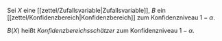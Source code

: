 Sei $X$ eine [[zettel/Zufallsvariable|Zufallsvariable]], $B$ ein [[zettel/Konfidenzbereich|Konfidenzbereich]] zum Konfidenzniveau $1-\alpha$.

$B(X)$ heißt *Konfidenzbereichsschätzer* zum Konfidenzniveau $1-\alpha$.
